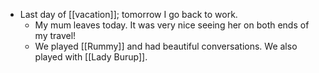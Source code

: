 - Last day of [[vacation]]; tomorrow I go back to work.
  - My mum leaves today. It was very nice seeing her on both ends of my travel!
  - We played [[Rummy]] and had beautiful conversations. We also played with [[Lady Burup]].
